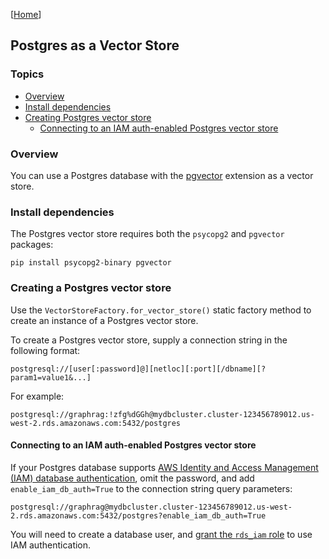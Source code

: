 [[Home](./)]

## Postgres as a Vector Store

### Topics

  - [Overview](#overview)
  - [Install dependencies](#install-dependencies)
  - [Creating Postgres vector store](#creating-a-postgres-vector-store)
    - [Connecting to an IAM auth-enabled Postgres vector store](#connecting-to-an-iam-auth-enabled-postgres-vector-store)

### Overview

You can use a Postgres database with the [pgvector](https://github.com/pgvector/pgvector) extension as a vector store.

### Install dependencies

The Postgres vector store requires both the `psycopg2` and `pgvector` packages:

```
pip install psycopg2-binary pgvector
```

### Creating a Postgres vector store

Use the `VectorStoreFactory.for_vector_store()` static factory method to create an instance of a Postgres vector store.

To create a Postgres vector store, supply a connection string in the following format:

```
postgresql://[user[:password]@][netloc][:port][/dbname][?param1=value1&...]
```

For example:

```
postgresql://graphrag:!zfg%dGGh@mydbcluster.cluster-123456789012.us-west-2.rds.amazonaws.com:5432/postgres
```

#### Connecting to an IAM auth-enabled Postgres vector store

If your Postgres database supports [AWS Identity and Access Management (IAM) database authentication](https://docs.aws.amazon.com/AmazonRDS/latest/UserGuide/UsingWithRDS.IAMDBAuth.html), omit the password, and add `enable_iam_db_auth=True` to the connection string query parameters:

```
postgresql://graphrag@mydbcluster.cluster-123456789012.us-west-2.rds.amazonaws.com:5432/postgres?enable_iam_db_auth=True
```

You will need to create a database user, and [grant the `rds_iam` role](https://docs.aws.amazon.com/AmazonRDS/latest/UserGuide/UsingWithRDS.IAMDBAuth.DBAccounts.html#UsingWithRDS.IAMDBAuth.DBAccounts.PostgreSQL) to use IAM authentication. 


